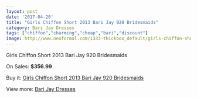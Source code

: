 ```yaml
---
layout: post
date: '2017-04-20'
title: "Girls Chiffon Short 2013 Bari Jay 920 Bridesmaids"
category: Bari Jay Dresses
tags: ["chiffon","charming","cheap","bari","discount"]
image: http://www.neoformal.com/1333-thickbox_default/girls-chiffon-short-2013-bari-jay-920-bridesmaids.jpg
---
```

Girls Chiffon Short 2013 Bari Jay 920 Bridesmaids

On Sales: **$356.99**
<a href="https://www.neoformal.com/en/bari-jay-dresses/478-girls-chiffon-short-2013-bari-jay-920-bridesmaids.html"><amp-img layout="responsive" width="600" height="600" src="//www.neoformal.com/1333-thickbox_default/girls-chiffon-short-2013-bari-jay-920-bridesmaids.jpg" alt="Girls Chiffon Short 2013 Bari Jay 920 Bridesmaids 0" /></a>
<a href="https://www.neoformal.com/en/bari-jay-dresses/478-girls-chiffon-short-2013-bari-jay-920-bridesmaids.html"><amp-img layout="responsive" width="600" height="600" src="//www.neoformal.com/1334-thickbox_default/girls-chiffon-short-2013-bari-jay-920-bridesmaids.jpg" alt="Girls Chiffon Short 2013 Bari Jay 920 Bridesmaids 1" /></a>

Buy it: [Girls Chiffon Short 2013 Bari Jay 920 Bridesmaids](https://www.neoformal.com/en/bari-jay-dresses/478-girls-chiffon-short-2013-bari-jay-920-bridesmaids.html "Girls Chiffon Short 2013 Bari Jay 920 Bridesmaids")

View more: [Bari Jay Dresses](https://www.neoformal.com/en/6-bari-jay-dresses "Bari Jay Dresses")